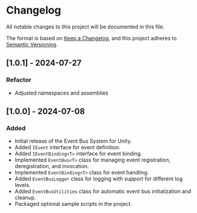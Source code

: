 # Changelog

All notable changes to this project will be documented in this file.

The format is based on [Keep a Changelog](https://keepachangelog.com/en/1.0.0/),
and this project adheres to [Semantic Versioning](https://semver.org/spec/v2.0.0.html).

## [1.0.1] - 2024-07-27
### Refactor
- Adjusted namespaces and assemblies

## [1.0.0] - 2024-07-08
### Added
- Initial release of the Event Bus System for Unity.
- Added `IEvent` interface for event definition.
- Added `IEventBinding<T>` interface for event binding.
- Implemented `EventBus<T>` class for managing event registration, deregistration, and invocation.
- Implemented `EventBinding<T>` class for event handling.
- Added `EventBusLogger` class for logging with support for different log levels.
- Added `EventBusUtilities` class for automatic event bus initialization and cleanup.
- Packaged optional sample scripts in the project.
